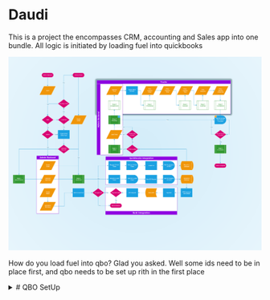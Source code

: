 # Daudi

This is a project the encompasses CRM, accounting and Sales app into one bundle.
All logic is initiated by loading fuel into quickbooks

![Logic Flow](/documentation/flowchart.png)

How do you load fuel into qbo? Glad you asked.
Well some ids need to be in place first, and qbo needs to be set up rith in the first place

<details>
  <summary># QBO SetUp</summary>

## 1. Locations

Enable locations, and create locations representing Each of the currently known depots within the KPC pipelime
![QBO Setup](/documentation/locatioins.gif)
Obtain the location ID's by using qbo API Explorer where you will query for [all Departments](https://developer.intuit.com/app/developer/qbo/docs/api/accounting/all-entities/department#query-a-department)
When all the depots are setup, copy over their IDs to Daudi. You can obtain the ID's from qbo playground
![Daudi Setup](/documentation/depotId.gif)

### Depot Mapping cheatsheet

CZVGfgb4iaLDA5l7BAjl - Eldoret
GaRFUjEpcM2YcKfQCLr8 - VTTI
IEUYY6BytsxKB1MzA4S7 - Kisumu
Kf2qa3DtflkqO1dQDbms - Oilcom
mKxvgC44gOZztr4rGuEk - Gulf
pcu7CtKLSydzzhg2ZLSY - Konza

<details>
